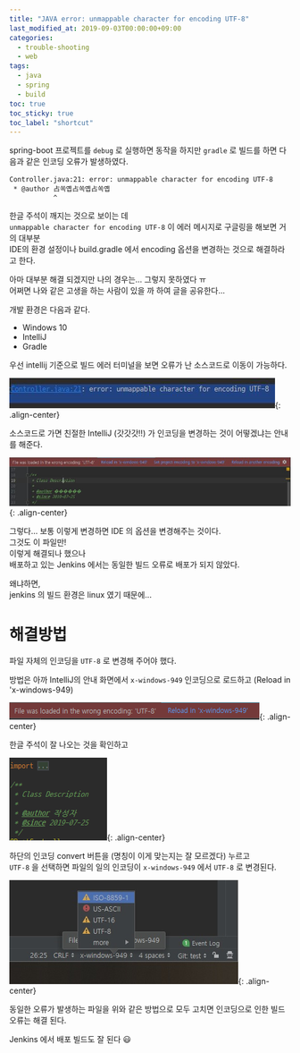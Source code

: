 ```yaml
---
title: "JAVA error: unmappable character for encoding UTF-8"
last_modified_at: 2019-09-03T00:00:00+09:00
categories:
  - trouble-shooting
  - web
tags:
  - java
  - spring
  - build
toc: true
toc_sticky: true
toc_label: "shortcut"
---
```

spring-boot 프로젝트를 `debug` 로 실행하면 동작을 하지만 `gradle` 로 빌드를 하면 다음과 같은 인코딩 오류가 발생하였다.

    Controller.java:21: error: unmappable character for encoding UTF-8
     * @author 占쏙옙占쏙옙占쏙옙
               ^

한글 주석이 깨지는 것으로 보이는 데  
`unmappable character for encoding UTF-8` 이 에러 메시지로 구글링을 해보면 거의 대부분  
IDE의 환경 설정이나 build.gradle 에서 encoding 옵션을 변경하는 것으로 해결하라고 한다.


아마 대부분 해결 되겠지만 나의 경우는... 그렇지 못하였다 ㅠ  
어쩌면 나와 같은 고생을 하는 사람이 있을 까 하여 글을 공유한다...

개발 환경은 다음과 같다.

- Windows 10
- IntelliJ
- Gradle

우선 intellij 기준으로 빌드 에러 터미널을 보면 오류가 난 소스코드로 이동이 가능하다.

![intellij-error.jpg](/assets/images/posts/2019-09-03/intellij-error.jpg){: .align-center}

소스코드로 가면 친절한 IntelliJ (갓갓갓!!) 가 인코딩을 변경하는 것이 어떻겠냐는 안내를 해준다.

![intellij-encoding.jpg](/assets/images/posts/2019-09-03/intellij-encoding.jpg){: .align-center}

그렇다... 보통 이렇게 변경하면 IDE 의 옵션을 변경해주는 것이다.  
그것도 이 파일만!  
이렇게 해결되나 했으나  
배포하고 있는 Jenkins 에서는 동일한 빌드 오류로 배포가 되지 않았다.

왜냐하면,  
jenkins 의 빌드 환경은 linux 였기 때문에...

# 해결방법

파일 자체의 인코딩을 `UTF-8` 로 변경해 주어야 했다.

방법은 아까 IntelliJ의 안내 화면에서 `x-windows-949` 인코딩으로 로드하고 (Reload in 'x-windows-949)

![reload-x-windows-949.png](/assets/images/posts/2019-09-03/reload-x-windows-949.png){: .align-center}

한글 주석이 잘 나오는 것을 확인하고

![hangul-comment.png](/assets/images/posts/2019-09-03/hangul-comment.png){: .align-center}

하단의 인코딩 convert 버튼을 (명칭이 이게 맞는지는 잘 모르겠다) 누르고  
`UTF-8` 을 선택하면 파일의 일의 인코딩이 `x-windows-949` 에서 `UTF-8` 로 변경된다.

![intellij-convert-encoding.jpg](/assets/images/posts/2019-09-03/intellij-convert-encoding.jpg){: .align-center}

동일한 오류가 발생하는 파일을 위와 같은 방법으로 모두 고치면 인코딩으로 인한 빌드오류는 해결 된다.

Jenkins 에서 배포 빌드도 잘 된다 😃